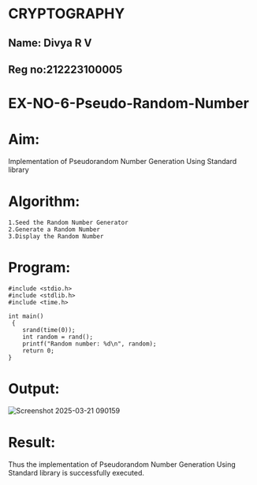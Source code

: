 # CRYPTOGRAPHY
## Name: Divya R V
## Reg no:212223100005

# EX-NO-6-Pseudo-Random-Number

# Aim: 

Implementation of Pseudorandom Number Generation Using Standard library

# Algorithm:
~~~
1.Seed the Random Number Generator
2.Generate a Random Number
3.Display the Random Number
~~~
# Program:
```
#include <stdio.h>
#include <stdlib.h>
#include <time.h>

int main()
 {
    srand(time(0));  
    int random = rand(); 
    printf("Random number: %d\n", random); 
    return 0;
}

```
# Output:

![Screenshot 2025-03-21 090159](https://github.com/user-attachments/assets/64120105-0cf1-46bf-b5d6-f82d86827302)


# Result:
Thus the implementation of Pseudorandom Number Generation Using Standard library is successfully executed.

